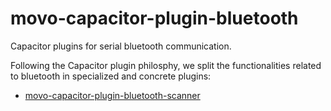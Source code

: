 # movo-capacitor-plugin-bluetooth

Capacitor plugins for serial bluetooth communication.

Following the Capacitor plugin philosphy, we split the functionalities related to bluetooth in specialized and concrete plugins:

- [movo-capacitor-plugin-bluetooth-scanner](https://github.com/movomx/movo-capacitor-plugin-bluetooth-scanner)
